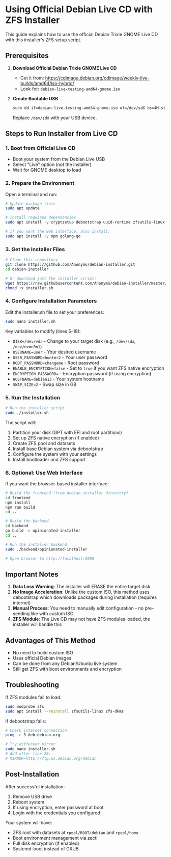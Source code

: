 # Using Official Debian Live CD with ZFS Installer

This guide explains how to use the official Debian Trixie GNOME Live CD with this installer's ZFS setup script.

## Prerequisites

1. **Download Official Debian Trixie GNOME Live CD**
   - Get it from: https://cdimage.debian.org/cdimage/weekly-live-builds/amd64/iso-hybrid/
   - Look for: `debian-live-testing-amd64-gnome.iso`

2. **Create Bootable USB**
   ```bash
   sudo dd if=debian-live-testing-amd64-gnome.iso of=/dev/sdX bs=4M status=progress
   ```
   Replace `/dev/sdX` with your USB device.

## Steps to Run Installer from Live CD

### 1. Boot from Official Live CD
- Boot your system from the Debian Live USB
- Select "Live" option (not the installer)
- Wait for GNOME desktop to load

### 2. Prepare the Environment
Open a terminal and run:
```bash
# Update package lists
sudo apt update

# Install required dependencies
sudo apt install -y cryptsetup debootstrap uuid-runtime zfsutils-linux dosfstools curl git

# If you want the web interface, also install:
sudo apt install -y npm golang-go
```

### 3. Get the Installer Files
```bash
# Clone this repository
git clone https://github.com/Anonymo/debian-installer.git
cd debian-installer

# Or download just the installer script:
wget https://raw.githubusercontent.com/Anonymo/debian-installer/master/installer.sh
chmod +x installer.sh
```

### 4. Configure Installation Parameters
Edit the installer.sh file to set your preferences:
```bash
sudo nano installer.sh
```

Key variables to modify (lines 5-18):
- `DISK=/dev/vda` - Change to your target disk (e.g., `/dev/sda`, `/dev/nvme0n1`)
- `USERNAME=user` - Your desired username
- `USER_PASSWORD=hunter2` - Your user password
- `ROOT_PASSWORD=changeme` - Root password
- `ENABLE_ENCRYPTION=false` - Set to `true` if you want ZFS native encryption
- `ENCRYPTION_PASSWORD=` - Encryption password (if using encryption)
- `HOSTNAME=debian13` - Your system hostname
- `SWAP_SIZE=2` - Swap size in GB

### 5. Run the Installation
```bash
# Run the installer script
sudo ./installer.sh
```

The script will:
1. Partition your disk (GPT with EFI and root partitions)
2. Set up ZFS native encryption (if enabled)
3. Create ZFS pool and datasets
4. Install base Debian system via debootstrap
5. Configure the system with your settings
6. Install bootloader and ZFS support

### 6. Optional: Use Web Interface
If you want the browser-based installer interface:

```bash
# Build the frontend (from debian-installer directory)
cd frontend
npm install
npm run build
cd ..

# Build the backend
cd backend
go build -o opinionated-installer
cd ..

# Run the installer backend
sudo ./backend/opinionated-installer

# Open browser to http://localhost:8080
```

## Important Notes

1. **Data Loss Warning**: The installer will ERASE the entire target disk
2. **No Image Acceleration**: Unlike the custom ISO, this method uses debootstrap which downloads packages during installation (requires internet)
3. **Manual Process**: You need to manually edit configuration - no pre-seeding like with custom ISO
4. **ZFS Module**: The Live CD may not have ZFS modules loaded, the installer will handle this

## Advantages of This Method
- No need to build custom ISO
- Uses official Debian images
- Can be done from any Debian/Ubuntu live system
- Still get ZFS with boot environments and encryption

## Troubleshooting

If ZFS modules fail to load:
```bash
sudo modprobe zfs
sudo apt install --reinstall zfsutils-linux zfs-dkms
```

If debootstrap fails:
```bash
# Check internet connection
ping -c 3 deb.debian.org

# Try different mirror
sudo nano installer.sh
# Add after line 28:
# MIRROR=http://ftp.us.debian.org/debian
```

## Post-Installation

After successful installation:
1. Remove USB drive
2. Reboot system
3. If using encryption, enter password at boot
4. Login with the credentials you configured

Your system will have:
- ZFS root with datasets at `rpool/ROOT/debian` and `rpool/home`
- Boot environment management via zectl
- Full disk encryption (if enabled)
- Systemd-boot instead of GRUB